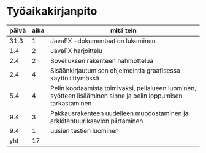 # Työaikakirjanpito

päivä | aika | mitä tein
----- | ---- | ---------
31.3 | 1 | JavaFX -dokumentaation lukeminen
1.4 | 2 | JavaFX harjoittelu
2.4 | 2 | Sovelluksen rakenteen hahmottelua
2.4 | 4 | Sisäänkirjautumisen ohjelmointia graafisessa käyttöliittymässä
5.4 | 4 | Pelin koodaamista toimivaksi, pelialueen luominen, syötteen lisääminen sinne ja pelin loppumisen tarkastaminen
9.4 | 3 | Pakkausrakenteen uudelleen muodostaminen ja arkkitehtuurikaavion piirtäminen
9.4 | 1 | uusien testien luominen
yht | 17|

